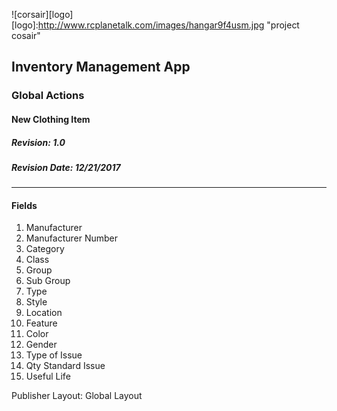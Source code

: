 ![corsair][logo]
[logo]:http://www.rcplanetalk.com/images/hangar9f4usm.jpg "project cosair"

## Inventory Management App
### Global Actions
#### New Clothing Item
##### Revision: 1.0
##### Revision Date: 12/21/2017
---

#### Fields
1. Manufacturer
2. Manufacturer Number
3. Category
4. Class
5. Group
6. Sub Group
7. Type
8. Style
9. Location
10. Feature
11. Color
12. Gender
13. Type of Issue
14. Qty Standard Issue
15. Useful Life

Publisher Layout: Global Layout
